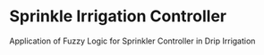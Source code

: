 # Sprinkle Irrigation Controller
Application of Fuzzy Logic for Sprinkler Controller in Drip Irrigation
